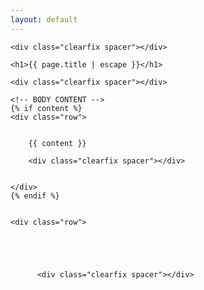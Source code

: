 ```yaml
---
layout: default
---
```


  <div class="container">

    <div class="clearfix spacer"></div>

    <h1>{{ page.title | escape }}</h1>

    <div class="clearfix spacer"></div>

    <!-- BODY CONTENT -->
    {% if content %}
    <div class="row">
      

        {{ content }}

        <div class="clearfix spacer"></div>

      
    </div>
    {% endif %}


    <div class="row">

      



          <div class="clearfix spacer"></div>
<script type="text/javascript" src="http://www.redbubble.com/assets/external_portfolio.js"></script>
<script id="rb-xzfcxvzx" type="text/javascript">new RBExternalPortfolio('www.redbubble.com', 'marchonknoxco', 2, 4).renderIframe();</script>


  </div><!-- END CONTAINER -->

  <div class="clearfix spacer"></div>
  <div class="clearfix spacer"></div>
